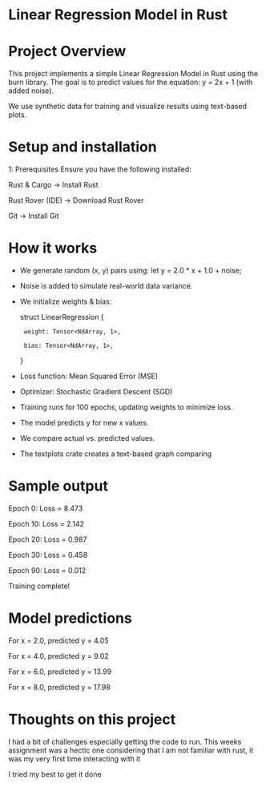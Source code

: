 # Linear Regression Model in Rust

# Project Overview
This project implements a simple Linear Regression Model in Rust using the burn library. The goal is to predict values for the equation: 
y = 2x + 1 (with added noise).

We use synthetic data for training and visualize results using text-based plots.

# Setup and installation
1: Prerequisites 
Ensure you have the following installed:

Rust & Cargo → Install Rust

Rust Rover (IDE) → Download Rust Rover

Git → Install Git

# How it works

- We generate random (x, y) pairs using:  let y = 2.0 * x + 1.0 + noise;

- Noise is added to simulate real-world data variance.

- We initialize weights & bias:

    struct LinearRegression {

       weight: Tensor<NdArray, 1>,
    
       bias: Tensor<NdArray, 1>,
    
    }

- Loss function: Mean Squared Error (MSE)

- Optimizer: Stochastic Gradient Descent (SGD)

- Training runs for 100 epochs, updating weights to minimize loss.

- The model predicts y for new x values.

- We compare actual vs. predicted values.

- The textplots crate creates a text-based graph comparing

# Sample output

Epoch 0: Loss = 8.473

Epoch 10: Loss = 2.142

Epoch 20: Loss = 0.987

Epoch 30: Loss = 0.458

Epoch 90: Loss = 0.012

Training complete!

# Model predictions

For x = 2.0, predicted y = 4.05

For x = 4.0, predicted y = 9.02

For x = 6.0, predicted y = 13.99

For x = 8.0, predicted y = 17.98

# Thoughts on this project

I had a bit of challenges especially getting the code to run. This weeks assignment was a hectic one considering that I am not familiar with rust, it was my very first time interacting with it

I tried my best to get it done
